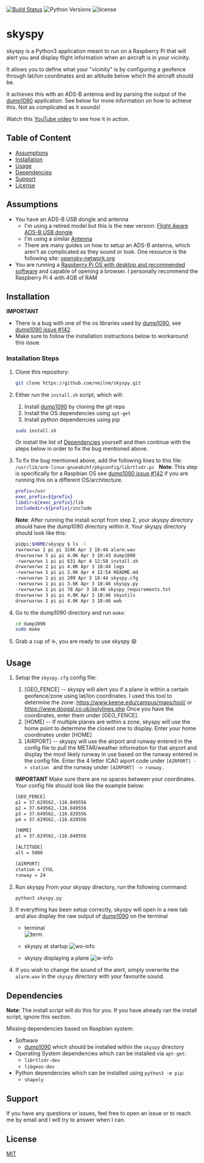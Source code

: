 [![Build Status](https://www.travis-ci.com/neilnm/skyspy.svg?branch=master)](https://www.travis-ci.com/neilnm/skyspy) ![Python Versions](https://img.shields.io/badge/python-3.6%20%7C%203.7%20%7C%203.8%20%7C3.9-blue) ![license](https://img.shields.io/github/license/neilnm/skyspy?style=plastic)

# skyspy
skyspy is a Python3 application meant to run on a Raspberry Pi that will alert you and display flight information when an aircraft is in your vicinity.

It allows you to define what your "vicinity" is by configuring a geofence through lat/lon coordinates and an altitude below which the aircraft should be.

It achieves this with an ADS-B antenna and by parsing the output of the [dump1090](https://github.com/antirez/dump1090) application. See below for more information on how to achieve this. Not as complicated as it sounds!

Watch this [YouTube video](https://youtu.be/ho91R_vKxag) to see how it in action.

## Table of Content
- [Assumptions](#Assumptions)
- [Installation](#Installation)
- [Usage](#Usage)
- [Dependencies](#Dependencies)
- [Support](#Support)
- [License](#License)

## Assumptions

 - You have an ADS-B USB dongle and antenna
	 - I'm using a retired model but this is the new version: [Flight Aware ADS-B USB dongle](https://www.amazon.ca/FlightAware-Pro-Stick-ADS-B-Receiver/dp/B01D1ZAP3C/ref=sr_1_5?dchild=1&keywords=ADS-B&qid=1617558428&sr=8-5)
	 - I'm using a similar [Antenna](https://www.amazon.ca/Bingfu-Magnetic-Aviation-Receiver-Software/dp/B082SH4GFH/ref=sr_1_8?dchild=1&keywords=ADS-B&qid=1617558649&sr=8-8)
	 - There are many guides on how to setup an ADS-B antenna, which aren't as complicated as they sound or look. One resource is the following site: [opensky-network.org](https://opensky-network.org/contribute/get-a-receiver)
 - You are running a [Raspberry Pi OS with desktop and recommended software](https://www.raspberrypi.org/software/operating-systems/) and capable of opening a browser. I personally recommend the Raspberry Pi 4 with 4GB of RAM

## Installation

**IMPORTANT**
- There is a bug with one of the os libraries used by [dump1090](https://github.com/antirez/dump1090), see
   [dump1090 issue #142](https://github.com/antirez/dump1090/issues/142)
- Make sure to follow the installation instructions below to workaround this issue.


### Installation Steps
 1. Clone this repository:
	```bash
	git clone https://github.com/neilnm/skyspy.git
	```
 2. Either run the `install.sh` script, which will:
    1. Install [dump1090](https://github.com/antirez/dump1090) by cloning the git repo
	2. Install the OS dependencies using `apt-get`
	3. Install python dependencies using pip

	```bash
	sudo install.sh
	```

	Or install the list of [Dependencies](#Dependencies) yourself and then continue with the steps below in order to fix the bug mentioned above.
&nbsp;

 3. To fix the bug mentioned above, add the following lines to this file:  `/usr/lib/arm-linux-gnueabihf/pkgconfig/librtlsdr.pc`
&nbsp;
	 **Note**: This step is specifically for a Raspbian OS see [dump1090 issue #142](https://github.com/antirez/dump1090/issues/142) if you are running this on a different OS/architecture.


	 ```bash
	prefix=/usr
	exec_prefix=${prefix}
	libdir=${exec_prefix}/lib
	includedir=${prefix}/include
	 ```

	**Note**: After running the install script from step 2, your skyspy directory should have the dump1090 directory within it. Your skyspy directory should look like this:
	```bash
	pi@pi:$HOME/skyspy $ ls -l
	rwxrwxrwx 1 pi pi 324K Apr 3 18:44 alarm.wav
	drwxrwxrwx 5 pi pi 4.0K Apr 3 18:43 dump1090
	-rwxrwxrwx 1 pi pi 631 Apr 4 12:58 install.sh
	drwxrwxrwx 2 pi pi 4.0K Apr 3 18:44 logs
	-rwxrwxrwx 1 pi pi 2.0K Apr 4 12:54 README.md
	-rwxrwxrwx 1 pi pi 209 Apr 3 18:44 skyspy.cfg
	-rwxrwxrwx 1 pi pi 3.6K Apr 3 18:46 skyspy.py
	-rwxrwxrwx 1 pi pi 78 Apr 3 18:46 skyspy_requirements.txt
	drwxrwxrwx 3 pi pi 4.0K Apr 3 18:46 skyutils
	drwxrwxrwx 2 pi pi 4.0K Apr 3 18:46 web
	```

 4. Go to the dump1090 directory and run `make`:
	```bash
	cd dump1090
	sudo make
	```
 5. Grab a cup of :coffee:, you are ready to use skyspy :smile:


## Usage

 1. Setup the `skyspy.cfg` config file:

	1. [GEO_FENCE] -- skyspy will alert you if a plane is within a certain geofence/zone using lat/lon coordinates. I used this tool to determine the 	zone: https://www.keene.edu/campus/maps/tool/ or https://www.doogal.co.uk/polylines.php Once you have the coordinates, enter them under [GEO_FENCE].
	2.  [HOME] -- If multiple planes are within a zone, skyspy will use the home point to determine the closest one to display. Enter your home coordinates under [HOME]
	3. [AIRPORT] -- skyspy will use the airport and runway entered in the config file to pull the METAR/weather information for that airport and display the most likely runway in use based on the runway entered in the config file. Enter the 4 letter ICAO aiport code under `[AIRPORT] -> station ` and the runway under `[AIRPORT] -> runway.`
&nbsp;

	**IMPORTANT**
	Make sure there are no spaces between your coordinates. Your config file should look like the example below:

	 ```bash
	[GEO_FENCE]
	p1 = 37.629562,-116.849556
	p2 = 37.649562,-116.849556
	p3 = 37.649562,-116.829556
	p4 = 37.629562,-116.829556

	[HOME]
	p1 = 37.629562,-116.849556

	[ALTITUDE]
	alt = 5000

	[AIRPORT]
	station = CYUL
	runway = 24
	```


2. Run skyspy
	From your skyspy directory, run the following command:
	```bash
	python3 skyspy.py
	```

3. If everything has been setup correctly, skyspy will open in a new tab and also display the raw output of [dump1090](https://github.com/antirez/dump1090) on the terminal

	 - terminal <br>
![term](https://i.ibb.co/ZVXLFsJ/term.jpg)

	 - skyspy at startup
![wo-info](https://i.ibb.co/yBjwtdj/skyspy-wo-info.jpg)

	 - skyspy displaying a plane
![w-info](https://i.ibb.co/sRsKDXt/skyspy-w-info.jpg)
&nbsp;

4. If you wish to change the sound of the alert, simply overwrite the `alarm.wav` in the `skyspy` directory with your favourite sound.

## Dependencies

**Note**: The install script will do this for you. If you have already ran the install script, ignore this section.

Missing dependencies based on Raspbian system:

- Software
	 - [dump1090](https://github.com/antirez/dump1090) which should be installed within the `skyspy` directory
 - Operating System dependencies which can be installed via `apt-get`:
	 - `librtlsdr-dev`
	 - `libgeos-dev`
 - Python dependencies which can be installed using `python3 -m pip`:
	 - `shapely`

## Support

If you have any questions or issues, feel free to open an issue or to reach me by email and I will try to answer when I can.

## License

[MIT](https://choosealicense.com/licenses/mit/)
